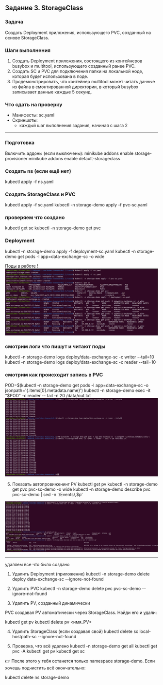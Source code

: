 ## Задание 3. StorageClass
### Задача
Создать Deployment приложения, использующего PVC, созданный на основе StorageClass.

### Шаги выполнения

1. Создать Deployment приложения, состоящего из контейнеров busybox и multitool, использующего созданный ранее PVC.
2. Создать SC и PVC для подключения папки на локальной ноде, которая будет использована в поде.
3. Продемонстрировать, что контейнер multitool может читать данные из файла в смонтированной директории, в который busybox записывает данные каждые 5 секунд.

### Что сдать на проверку
- Манифесты:
  sc.yaml
- Скриншоты:
  - каждый шаг выполнения задания, начиная с шага 2
---

### Подготовка
Включить аддоны (если выключены):
minikube addons enable storage-provisioner
minikube addons enable default-storageclass


### Создать ns (если ещё нет)
kubectl apply -f ns.yaml

### Создать StorageClass и PVC
kubectl apply -f sc.yaml
kubectl -n storage-demo apply -f pvc-sc.yaml



### проверяем что создано
kubectl get sc
kubectl -n storage-demo get pvc

### Deployment
kubectl -n storage-demo apply -f deployment-sc.yaml
kubectl -n storage-demo get pods -l app=data-exchange-sc -o wide

Поды в работе !  
![рисунок 14](https://github.com/ysatii/kuber-homeworks2.1/blob/main/img/img_14.jpg)  

### смотрим логи что пишут и читают поды
kubectl -n storage-demo logs deploy/data-exchange-sc -c writer --tail=10
kubectl -n storage-demo logs deploy/data-exchange-sc -c reader --tail=10

### смотрим как происходит запись в PVC
POD=$(kubectl -n storage-demo get pods -l app=data-exchange-sc -o jsonpath='{.items[0].metadata.name}')
kubectl -n storage-demo exec -it "$POD" -c reader -- tail -n 20 /data/out.txt  
![рисунок 15](https://github.com/ysatii/kuber-homeworks2.1/blob/main/img/img_15.jpg)  

5) Показать автопровиженинг PV
kubectl get pv
kubectl -n storage-demo get pvc pvc-sc-demo -o wide
kubectl -n storage-demo describe pvc pvc-sc-demo | sed -n '/Events/,$p'

![рисунок 16](https://github.com/ysatii/kuber-homeworks2.1/blob/main/img/img_16.jpg)  
 
---------------------------------------------------------
удаляем все что было создано 

1. Удалить Deployment (приложение)
kubectl -n storage-demo delete deploy data-exchange-sc --ignore-not-found

2. Удалить PVC
kubectl -n storage-demo delete pvc pvc-sc-demo --ignore-not-found

3. Удалить PV, созданный динамически

PVC создавал PV автоматически через StorageClass. Найди его и удали:

kubectl get pv
kubectl delete pv <имя_PV>

4. Удалить StorageClass (если создавал свой)
kubectl delete sc local-hostpath-sc --ignore-not-found

5. Проверка, что всё удалено
kubectl -n storage-demo get all
kubectl get pvc -A
kubectl get pv
kubectl get sc


👉 После этого у тебя останется только namespace storage-demo.
Если хочешь подчистить всё окончательно:

kubectl delete ns storage-demo